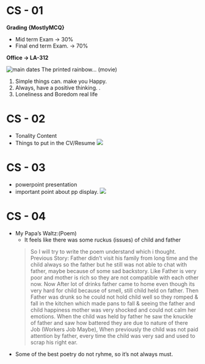 # CS - 01

**Grading {MostlyMCQ}**
- Mid term Exam → 30%
- Final end term Exam. → 70%

**Office → LA-312**

![ main dates ](image.jpg)
The printed rainbow… (movie)

1. Simple things can. make you Happy.
2. Always, have a positive thinking. .
3. Loneliness and Boredom real life

# CS - 02

- Tonality Content
- Things to put in the CV/Resume
![](Communication%20skills%202.png)

# CS - 03

- powerpoint presentation
- important point about pp display.
![](Communication%20skills%203.png)

# CS - 04

- My Papa’s Waltz:(Poem)
	- It feels like there was some ruckus (issues) of child and father
	> So I will try to write the poem understand which i thought.
	> Previous Story: Father didn’t visit his family from long time and the child always so the father but he still was not able to chat with father, maybe because of some sad backstory. Like Father is very poor and mother is rich so they are not compatible with each other now.
	> Now After lot of drinks father came to home even though its very hard for child because of smell, still child held on father.
	> Then Father was drunk so he could not hold child well so they romped & fall in the kitchen which made pans to fall & seeing the father and child happiness mother was very shocked and could not calm her emotions.
	> When the child was held by father he saw the knuckle of father and saw how battered they are due to nature of there Job (Workers Job Maybe), When previously the child was not paid attention by father, every time the child was very sad and used to scrap his right ear.
	> 
- Some of the best poetry do not ryhme, so it’s not always must. 
